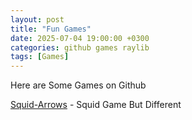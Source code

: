 ```yaml
---
layout: post
title: "Fun Games"
date: 2025-07-04 19:00:00 +0300
categories: github games raylib
tags: [Games]
---
```


Here are Some Games on Github

[Squid-Arrows]("https://github.com/0xF55/squid-arrows") - Squid Game But Different
